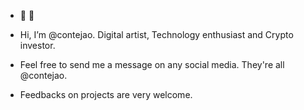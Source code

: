 - 🌱 💞️

- Hi, I’m @contejao. Digital artist, Technology enthusiast and Crypto investor. 

- Feel free to send me a message on any social media. They're all @contejao.

- Feedbacks on projects are very welcome.
